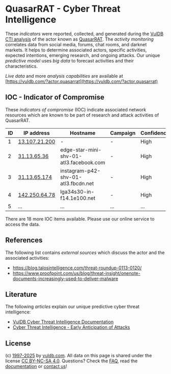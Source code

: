 # QuasarRAT - Cyber Threat Intelligence

These _indicators_ were reported, collected, and generated during the [VulDB CTI analysis](https://vuldb.com/?kb.cti) of the actor known as [QuasarRAT](https://vuldb.com/?actor.quasarrat). The _activity monitoring_ correlates data from social media, forums, chat rooms, and darknet markets. It helps to determine associated actors, specific activities, expected intentions, emerging research, and ongoing attacks. Our unique _predictive model_ uses _big data_ to forecast activities and their characteristics.

_Live data_ and more _analysis capabilities_ are available at [https://vuldb.com/?actor.quasarrat](https://vuldb.com/?actor.quasarrat)

## IOC - Indicator of Compromise

These _indicators of compromise_ (IOC) indicate associated network resources which are known to be part of research and attack activities of QuasarRAT.

ID | IP address | Hostname | Campaign | Confidence
-- | ---------- | -------- | -------- | ----------
1 | [13.107.21.200](https://vuldb.com/?ip.13.107.21.200) | - | - | High
2 | [31.13.65.36](https://vuldb.com/?ip.31.13.65.36) | edge-star-mini-shv-01-atl3.facebook.com | - | High
3 | [31.13.65.174](https://vuldb.com/?ip.31.13.65.174) | instagram-p42-shv-01-atl3.fbcdn.net | - | High
4 | [142.250.64.78](https://vuldb.com/?ip.142.250.64.78) | lga34s30-in-f14.1e100.net | - | High
5 | ... | ... | ... | ...

There are 18 more IOC items available. Please use our online service to access the data.

## References

The following list contains _external sources_ which discuss the actor and the associated activities:

* https://blog.talosintelligence.com/threat-roundup-0113-0120/
* https://www.proofpoint.com/us/blog/threat-insight/onenote-documents-increasingly-used-to-deliver-malware

## Literature

The following _articles_ explain our unique predictive cyber threat intelligence:

* [VulDB Cyber Threat Intelligence Documentation](https://vuldb.com/?kb.cti)
* [Cyber Threat Intelligence - Early Anticipation of Attacks](https://www.scip.ch/en/?labs.20201022)

## License

(c) [1997-2025](https://vuldb.com/?kb.changelog) by [vuldb.com](https://vuldb.com/?kb.about). All data on this page is shared under the license [CC BY-NC-SA 4.0](https://creativecommons.org/licenses/by-nc-sa/4.0/). Questions? Check the [FAQ](https://vuldb.com/?kb.faq), read the [documentation](https://vuldb.com/?kb) or [contact us](https://vuldb.com/?contact)!
